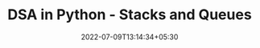 ---
title: "DSA in Python - Stacks and Queues"
date: 2022-07-09T13:14:34+05:30
draft: false
cover: 
    image: blog/dsa/bst.jpg
    alt: Stacks and Queues
    caption: Learn Stack and Queue Algorithms in Python
tags: ["DSA-Python"] 

---